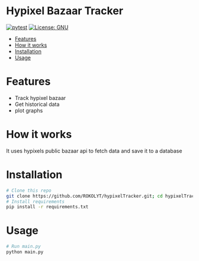 # Hypixel Bazaar Tracker

[![pytest](https://github.com/ROKOLYT/hypixelTracker/actions/workflows/pytest.yml/badge.svg)](https://github.com/ROKOLYT/hypixelTracker/actions/workflows/pytest.yml)
[![License: GNU](https://img.shields.io/badge/License-GNU-yellow.svg)](https://github.com/ROKOLYT/lostark-overlay/blob/main/LICENSE)

- [Features](#features)
- [How it works](#how-it-works)
- [Installation](#installation)
- [Usage](#usage)

# Features 
* Track hypixel bazaar
* Get historical data
* plot graphs

# How it works
It uses hypixels public bazaar api to fetch data and save it to a database

# Installation
```bash
# Clone this repo
git clone https://github.com/ROKOLYT/hypixelTracker.git; cd hypixelTracker
# Install requirements
pip install -r requirements.txt
```

# Usage
```bash
# Run main.py
python main.py
```

